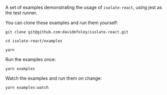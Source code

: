 A set of examples demonstrating the usage of `isolate-react`, using jest as the test runner.

You can clone these examples and run them yourself:

`git clone git@github.com:davidmfoley/isolate-react.git`

`cd isolate-react/examples`

`yarn`

Run the examples once:

`yarn examples`

Watch the examples and run them on change:

`yarn examples:watch`
